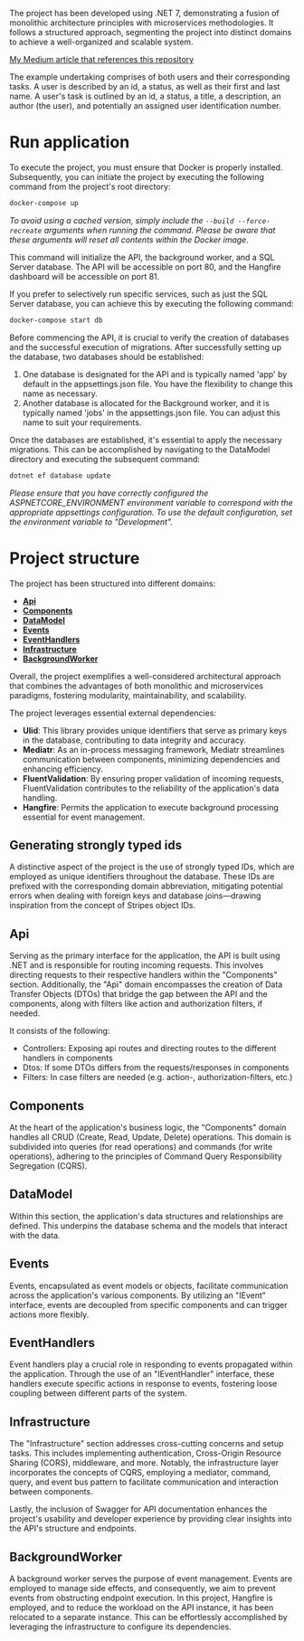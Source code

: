 The project has been developed using .NET 7, demonstrating a fusion of monolithic architecture principles with microservices methodologies. It follows a structured approach, segmenting the project into distinct domains to achieve a well-organized and scalable system.

[My Medium article that references this repository](https://medium.com/@madslundt/how-to-write-a-well-structured-api-from-the-beginning-1b15992e09ce)

The example undertaking comprises of both users and their corresponding tasks.
A user is described by an id, a status, as well as their first and last name.
A user's task is outlined by an id, a status, a title, a description, an author (the user), and potentially an assigned user identification number.

# Run application
To execute the project, you must ensure that Docker is properly installed. Subsequently, you can initiate the project by executing the following command from the project's root directory:
```bash
docker-compose up
```
*To avoid using a cached version, simply include the `--build --force-recreate` arguments when running the command. Please be aware that these arguments will reset all contents within the Docker image.*

This command will initialize the API, the background worker, and a SQL Server database. The API will be accessible on port 80, and the Hangfire dashboard will be accessible on port 81.

If you prefer to selectively run specific services, such as just the SQL Server database, you can achieve this by executing the following command:
```bash
docker-compose start db
```

Before commencing the API, it is crucial to verify the creation of databases and the successful execution of migrations.
After successfully setting up the database, two databases should be established:
1. One database is designated for the API and is typically named 'app' by default in the appsettings.json file. You have the flexibility to change this name as necessary.
2. Another database is allocated for the Background worker, and it is typically named 'jobs' in the appsettings.json file. You can adjust this name to suit your requirements.

Once the databases are established, it's essential to apply the necessary migrations. This can be accomplished by navigating to the DataModel directory and executing the subsequent command:
```bash
dotnet ef database update
```
*Please ensure that you have correctly configured the ASPNETCORE_ENVIRONMENT environment variable to correspond with the appropriate appsettings configuration. To use the default configuration, set the environment variable to "Development".*

# Project structure
The project has been structured into different domains:
- [**Api**](#Api)
- [**Components**](#Component)
- [**DataModel** ](#DataModel)
- [**Events** ](#Events)
- [**EventHandlers** ](#EventHandlers)
- [**Infrastructure** ](#Infrastructure)
- [**BackgroundWorker**](#BackgroundWorker)

Overall, the project exemplifies a well-considered architectural approach that combines the advantages of both monolithic and microservices paradigms, fostering modularity, maintainability, and scalability.

The project leverages essential external dependencies:

- **Ulid**: This library provides unique identifiers that serve as primary keys in the database, contributing to data integrity and accuracy.
- **Mediatr**: As an in-process messaging framework, Mediatr streamlines communication between components, minimizing dependencies and enhancing efficiency.
- **FluentValidation**: By ensuring proper validation of incoming requests, FluentValidation contributes to the reliability of the application's data handling.
- **Hangfire**: Permits the application to execute background processing essential for event management.

## Generating strongly typed ids
A distinctive aspect of the project is the use of strongly typed IDs, which are employed as unique identifiers throughout the database. These IDs are prefixed with the corresponding domain abbreviation, mitigating potential errors when dealing with foreign keys and database joins—drawing inspiration from the concept of Stripes object IDs.

## Api
Serving as the primary interface for the application, the API is built using .NET and is responsible for routing incoming requests. This involves directing requests to their respective handlers within the "Components" section. Additionally, the "Api" domain encompasses the creation of Data Transfer Objects (DTOs) that bridge the gap between the API and the components, along with filters like action and authorization filters, if needed.

It consists of the following:
- Controllers: Exposing api routes and directing routes to the different handlers in components
- Dtos: If some DTOs differs from the requests/responses in components
- Filters:  In case filters are needed (e.g. action-, authorization-filters, etc.)

## Components
At the heart of the application's business logic, the "Components" domain handles all CRUD (Create, Read, Update, Delete) operations. This domain is subdivided into queries (for read operations) and commands (for write operations), adhering to the principles of Command Query Responsibility Segregation (CQRS).

## DataModel
Within this section, the application's data structures and relationships are defined. This underpins the database schema and the models that interact with the data.

## Events
Events, encapsulated as event models or objects, facilitate communication across the application's various components. By utilizing an "IEvent" interface, events are decoupled from specific components and can trigger actions more flexibly.

## EventHandlers
Event handlers play a crucial role in responding to events propagated within the application. Through the use of an "IEventHandler" interface, these handlers execute specific actions in response to events, fostering loose coupling between different parts of the system.

## Infrastructure
The "Infrastructure" section addresses cross-cutting concerns and setup tasks. This includes implementing authentication, Cross-Origin Resource Sharing (CORS), middleware, and more. Notably, the infrastructure layer incorporates the concepts of CQRS, employing a mediator, command, query, and event bus pattern to facilitate communication and interaction between components.

Lastly, the inclusion of Swagger for API documentation enhances the project's usability and developer experience by providing clear insights into the API's structure and endpoints.

## BackgroundWorker
A background worker serves the purpose of event management. Events are employed to manage side effects, and consequently, we aim to prevent events from obstructing endpoint execution. In this project, Hangfire is employed, and to reduce the workload on the API instance, it has been relocated to a separate instance. This can be effortlessly accomplished by leveraging the infrastructure to configure its dependencies.
